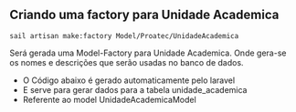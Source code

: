 ## Criando uma factory para Unidade Academica

```sail artisan make:factory Model/Proatec/UnidadeAcademica```

Será gerada uma Model-Factory para Unidade Academica. Onde gera-se os nomes e descrições que serão usadas no banco de dados.

* O Código abaixo é gerado automaticamente pelo laravel
* E serve para gerar dados para a tabela unidade_academica
* Referente ao model UnidadeAcademicaModel
